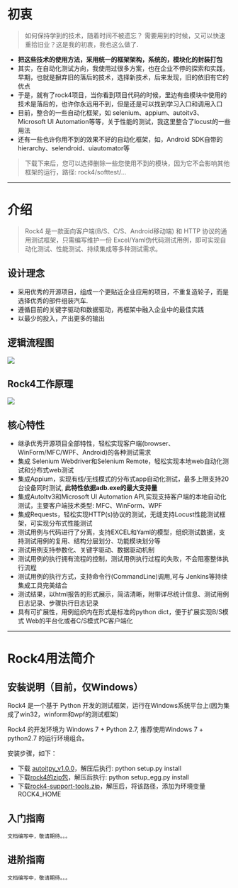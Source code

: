 # 初衷

>  如何保持学到的技术，随着时间不被遗忘？ 需要用到的时候，又可以快速重拾旧业？这是我的初衷，我也这么做了.


- **把这些技术的使用方法，采用统一的框架架构，系统的，模块化的封装打包**
- 其实，在自动化测试方向，我使用过很多方案，也在企业不停的探索和实践，早期，也就是摒弃旧的落后的技术，选择新技术，后来发现，旧的依旧有它的优点
- 于是，就有了rock4项目，当你看到项目代码的时候，里边有些模块中使用的技术是落后的，也许你永远用不到，但是还是可以找到学习入口和调用入口
- 目前，整合的一些自动化框架，如 selenium、appium、autoitv3、Microsoft UI Automation等等，关于性能的测试，我这里整合了locust的一些用法
- 还有一些也许你用不到的效果不好的自动化框架，如，Android SDK自带的 hierarchy、selendroid、uiautomator等

> 下载下来后，您可以选择删除一些您使用不到的模块，因为它不会影响其他框架的运行，路径: rock4/softtest/...

* * *

# 介绍

> Rock4 是一款面向客户端(B/S、C/S、Android移动端) 和 HTTP 协议的通用测试框架，只需编写维护一份 Excel/Yaml伪代码测试用例，即可实现自动化测试、性能测试、持续集成等多种测试需求。


## 设计理念

- 采用优秀的开源项目，组成一个更贴近企业应用的项目，不重复造轮子，而是选择优秀的部件组装汽车.
- 遵循目前的关键字驱动和数据驱动，再框架中融入企业中的最佳实践
- 以最少的投入，产出更多的输出

## 逻辑流程图

![](https://github.com/RockFeng0/rock4automation/raw/master/doc/logic.png)
 
 
## Rock4工作原理

![](https://github.com/RockFeng0/rock4automation/raw/master/doc/principle.png) 
 
## 核心特性 
- 继承优秀开源项目全部特性，轻松实现客户端(browser、WinForm/MFC/WPF、Android)的各种测试需求
- 集成 Selenium Webdriver和Selenium Remote，轻松实现本地web自动化测试和分布式web测试
- 集成Appium，实现有线/无线模式的分布式app自动化测试，最多上限支持20台设备同时测试, **此特性依据adb.exe的最大支持量**
- 集成AutoItv3和Microsoft UI Automation API,实现支持客户端的本地自动化测试，主要客户端技术类型: MFC、WinForm、WPF
- 集成Requests，轻松实现HTTP(s)协议的测试，无缝支持Locust性能测试框架，可实现分布式性能测试
- 测试用例与代码进行了分离，支持EXCEL和Yaml的模型，组织测试数据，支持测试用例的复用、结构分层划分、功能模块划分等
- 测试用例支持参数化、关键字驱动、数据驱动机制
- 测试用例的执行拥有流程的控制，测试用例执行过程的失败，不会阻塞整体执行流程
- 测试用例的执行方式，支持命令行(CommandLine)调用,可与 Jenkins等持续集成工具完美结合
- 测试结果，以html报告的形式展示，简洁清晰，附带详尽统计信息、测试用例日志记录、步骤执行日志记录
- 具有可扩展性，用例组织内在形式是标准的python dict，便于扩展实现B/S模式 Web的平台化或者C/S模式PC客户端化

* * *

# Rock4用法简介 

## 安装说明（目前，仅Windows）

Rock4 是一个基于 Python 开发的测试框架，运行在Windows系统平台上(因为集成了win32，winform和wpf的测试框架)

Rock4 的开发环境为 Windows 7 + Python 2.7, 推荐使用Windows 7 + python2.7 的运行环境组合。

安装步骤，如下：
- 下载 [autoitpy_v1.0.0](https://github.com/RockFeng0/autoit-v3-py/releases)，解压后执行: python setup.py install
- 下载[rock4的zip包](https://github.com/RockFeng0/rock4automation/releases)，解压后执行: python setup_egg.py install
- 下载[rock4-support-tools.zip](https://github.com/RockFeng0/rock4automation/releases)，解压后，将该路径，添加为环境变量 ROCK4_HOME 
        

## 入门指南

    文档编写中，敬请期待。。。

## 进阶指南
    文档编写中，敬请期待。。。       








